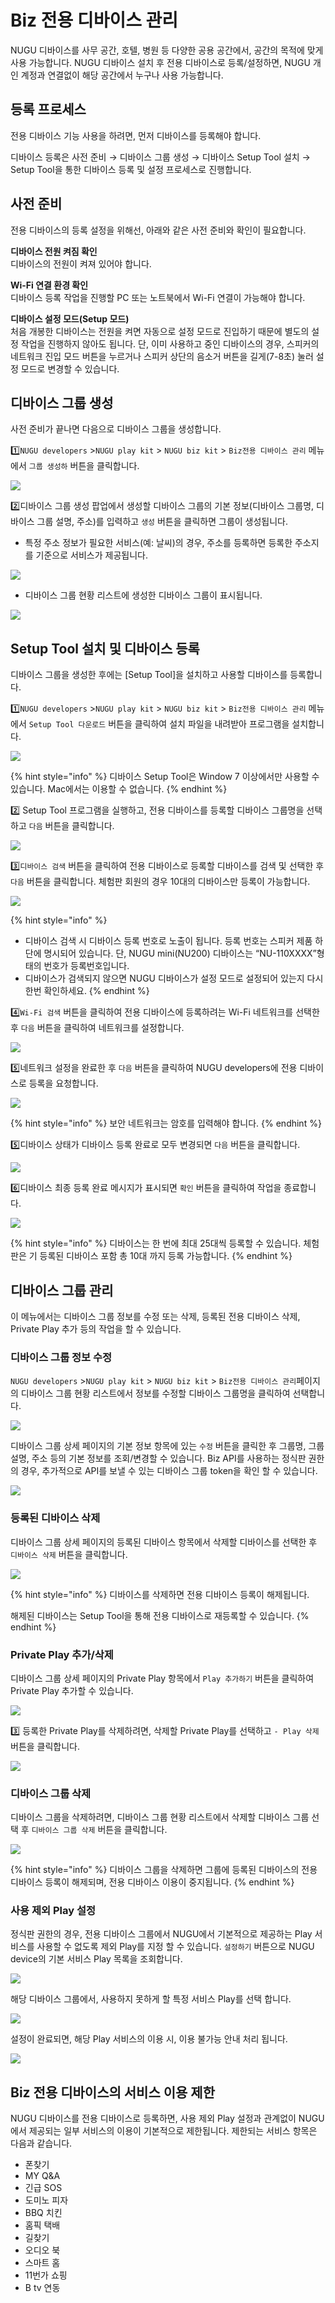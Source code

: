 # Biz 전용 디바이스 관리

NUGU 디바이스를 사무 공간, 호텔, 병원 등 다양한 공용 공간에서, 공간의 목적에 맞게 사용 가능합니다. NUGU 디바이스 설치 후 전용 디바이스로 등록/설정하면, NUGU 개인 계정과 연결없이 해당 공간에서 누구나 사용 가능합니다.

## 등록 프로세스 <a id="registration-process"></a>

전용 디바이스 기능 사용을 하려면, 먼저 디바이스를 등록해야 합니다.

디바이스 등록은 사전 준비 → 디바이스 그룹 생성 → 디바이스 Setup Tool 설치 → Setup Tool을 통한 디바이스 등록 및 설정 프로세스로 진행합니다.

## 사전 준비 <a id="prerequisites"></a>

전용 디바이스의 등록 설정을 위해선, 아래와 같은 사전 준비와 확인이 필요합니다.

**디바이스 전원 켜짐 확인**  
디바이스의 전원이 켜져 있어야 합니다.

**Wi-Fi 연결 환경 확인**  
디바이스 등록 작업을 진행할 PC 또는 노트북에서 Wi-Fi 연결이 가능해야 합니다.

**디바이스 설정 모드\(Setup 모드\)**  
처음 개봉한 디바이스는 전원을 켜면 자동으로 설정 모드로 진입하기 때문에 별도의 설정 작업을 진행하지 않아도 됩니다. 단, 이미 사용하고 중인 디바이스의 경우,  스피커의 네트워크 진입 모드 버튼을 누르거나 스피커 상단의 음소거 버튼을 길게\(7-8초\) 눌러 설정 모드로 변경할 수 있습니다.

## 디바이스 그룹 생성 <a id="create-a-device-group"></a>

사전 준비가 끝나면 다음으로 디바이스 그룹을 생성합니다.

1️⃣`NUGU developers` &gt;`NUGU play kit` &gt;  `NUGU biz kit` &gt; `Biz전용 디바이스 관리` 메뉴에서 `그룹 생성하` 버튼을 클릭합니다.

![](../../.gitbook/assets/biz-%20%281%29.jpg)

2️⃣디바이스 그룹 생성 팝업에서 생성할 디바이스 그룹의 기본 정보\(디바이스 그룹명, 디바이스 그룹 설명, 주소\)를 입력하고 `생성` 버튼을 클릭하면 그룹이 생성됩니다.

* 특정 주소 정보가 필요한 서비스\(예: 날씨\)의 경우, 주소를 등록하면 등록한 주소지를 기준으로 서비스가 제공됩니다.

![](../../.gitbook/assets/2_1.jpg)

* 디바이스 그룹 현황 리스트에 생성한 디바이스 그룹이 표시됩니다.

![](../../.gitbook/assets/3.jpg)

## Setup Tool 설치 및 디바이스 등록 <a id="installsetuptoolsandregistershareddevice"></a>

디바이스 그룹을 생성한 후에는 \[Setup Tool\]을 설치하고 사용할 디바이스를 등록합니다.

1️⃣`NUGU developers` &gt;`NUGU play kit` &gt;  `NUGU biz kit` &gt; `Biz전용 디바이스 관리` 메뉴에서 `Setup Tool 다운로드` 버튼을 클릭하여 설치 파일을 내려받아 프로그램을 설치합니다.

![](../../.gitbook/assets/setup_tool-.jpg)

{% hint style="info" %}
디바이스 Setup Tool은 Window 7 이상에서만 사용할 수 있습니다. Mac에서는 이용할 수 없습니다.
{% endhint %}

2️⃣ Setup Tool 프로그램을 실행하고, 전용 디바이스를 등록할 디바이스 그룹명을 선택하고 `다음` 버튼을 클릭합니다.

![](../../.gitbook/assets/assets_ch6_624_c02-1.png)

3️⃣`디바이스 검색` 버튼을 클릭하여 전용 디바이스로 등록할 디바이스를 검색 및 선택한 후 `다음` 버튼을 클릭합니다. 체험판 회원의 경우 10대의 디바이스만 등록이 가능합니다.

![](../../.gitbook/assets/assets_ch6_624_c03-1__1.png)

{% hint style="info" %}
* 디바이스 검색 시 디바이스 등록 번호로 노출이 됩니다. 등록 번호는 스피커 제품 하단에 명시되어 있습니다. 단, NUGU mini\(NU200\) 디바이스는 “NU-110XXXX”형태의 번호가 등록번호입니다.
* 디바이스가 검색되지 않으면 NUGU 디바이스가 설정 모드로 설정되어 있는지 다시 한번 확인하세요.
{% endhint %}

4️⃣`Wi-Fi 검색` 버튼을 클릭하여 전용 디바이스에 등록하려는 Wi-Fi 네트워크를 선택한 후 `다음` 버튼을 클릭하여 네트워크를 설정합니다.

![](../../.gitbook/assets/assets_ch6_624_c04-1__1.png)

5️⃣네트워크 설정을 완료한 후 `다음` 버튼을 클릭하여 NUGU developers에 전용 디바이스로 등록을 요청합니다.

![](../../.gitbook/assets/assets_ch6_624_c05__1.png)

{% hint style="info" %}
보안 네트워크는 암호를 입력해야 합니다.
{% endhint %}

5️⃣디바이스 상태가 디바이스 등록 완료로 모두 변경되면 `다음` 버튼을 클릭합니다.

![](../../.gitbook/assets/assets_ch6_624_c06__2.png)

6️⃣디바이스 최종 등록 완료 메시지가 표시되면 `확인` 버튼을 클릭하여 작업을 종료합니다.

![](../../.gitbook/assets/assets_ch6_624_c07-1__1.png)

{% hint style="info" %}
디바이스는 한 번에 최대 25대씩 등록할 수 있습니다. 체험판은 기 등록된 디바이스 포함 총 10대 까지 등록 가능합니다.
{% endhint %}



## 디바이스 그룹 관리 <a id="manage-device-groups"></a>

이 메뉴에서는 디바이스 그룹 정보를 수정 또는 삭제, 등록된 전용 디바이스 삭제, Private Play 추가 등의 작업을 할 수 있습니다. 

### 디바이스 그룹 정보 수정

`NUGU developers` &gt;`NUGU play kit` &gt;  `NUGU biz kit` &gt; `Biz전용 디바이스 관리`페이지의 디바이스 그룹 현황 리스트에서 정보를 수정할 디바이스 그룹명을 클릭하여 선택합니다.

![](../../.gitbook/assets/biz-1.jpg)

디바이스 그룹  상세 페이지의 기본 정보 항목에 있는 `수정` 버튼을 클릭한 후 그룹명, 그룹설명, 주소 등의 기본 정보를 조회/변경할 수 있습니다. Biz API를 사용하는 정식판 권한의 경우, 추가적으로 API를 보낼 수 있는 디바이스 그룹 token을 확인 할 수 있습니다.

![](../../.gitbook/assets/biz-.jpg)

### 등록된 디바이스 삭제

디바이스 그룹 상세 페이지의 등록된 디바이스 항목에서 삭제할 디바이스를 선택한 후 `디바이스 삭제` 버튼을 클릭합니다.

![](../../.gitbook/assets/.jpg%20%281%29.jpeg)

{% hint style="info" %}
디바이스를 삭제하면 전용 디바이스 등록이 해제됩니다.

해제된 디바이스는 Setup Tool을 통해 전용 디바이스로 재등록할 수 있습니다.
{% endhint %}

### Private Play 추가/삭제

디바이스 그룹 상세 페이지의 Private Play 항목에서 `Play 추가하기` 버튼을 클릭하여 Private Play 추가할 수 있습니다.

![](../../.gitbook/assets/assets_ch6_625_c10-1__1.png)

3️⃣ 등록한 Private Play를 삭제하려면, 삭제할 Private Play를 선택하고 `- Play 삭제` 버튼을 클릭합니다.

![](../../.gitbook/assets/assets_ch6_625_c08-20-1-.png)



### 디바이스 그룹 삭제

디바이스 그룹을 삭제하려면, 디바이스 그룹 현황 리스트에서 삭제할 디바이스 그룹 선택 후 `디바이스 그룹 삭제` 버튼을 클릭합니다.

![](../../.gitbook/assets/.jpg%20%283%29.jpeg)

{% hint style="info" %}
디바이스 그룹을 삭제하면 그룹에 등록된 디바이스의 전용 디바이스 등록이 해제되며, 전용 디바이스 이용이 중지됩니다.
{% endhint %}

### 사용 제외 Play 설정

정식판 권한의 경우, 전용 디바이스 그룹에서 NUGU에서 기본적으로 제공하는 Play 서비스를 사용할 수 없도록 제외 Play를 지정 할 수 있습니다. `설정하기` 버튼으로 NUGU device의 기본 서비스 Play 목록을 조회합니다.

![](../../.gitbook/assets/play-_0.jpg)

해당 디바이스 그룹에서, 사용하지 못하게 할 특정 서비스 Play를 선택 합니다.

![](../../.gitbook/assets/play-.jpg)

설정이 완료되면, 해당 Play 서비스의 이용 시, 이용 불가능 안내 처리 됩니다.

![](../../.gitbook/assets/play-2.jpg)

## Biz 전용 디바이스의 서비스 이용 제한 <a id="limitservicesforshareddevice"></a>

NUGU 디바이스를 전용 디바이스로 등록하면,  사용 제외 Play 설정과 관계없이 NUGU에서 제공되는 일부 서비스의 이용이 기본적으로 제한됩니다. 제한되는 서비스 항목은 다음과 같습니다.

* 폰찾기
* MY Q&A
* 긴급 SOS
* 도미노 피자
* BBQ 치킨
* 홈픽 택배
* 길찾기
* 오디오 북
* 스마트 홈
* 11번가 쇼핑
* B tv 연동

